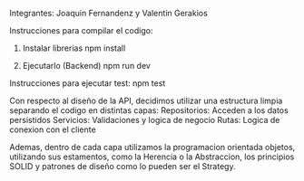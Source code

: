 Integrantes: Joaquin Fernandenz y Valentin Gerakios

Instrucciones para compilar el codigo:

1) Instalar librerias
     npm install
  
2) Ejecutarlo (Backend)
     npm run dev

Instrucciones para ejecutar test:
    npm test

Con respecto al diseño de la API, decidimos utilizar una estructura limpia separando el codigo en distintas capas:
 Repositorios: Acceden a los datos persistidos
 Servicios: Validaciones y logica de negocio
 Rutas: Logica de conexion con el cliente

Ademas, dentro de cada capa utilizamos la programacion orientada objetos, utilizando sus estamentos, como la Herencia o la Abstraccion, los principios SOLID y patrones de diseño como lo pueden ser el Strategy.

